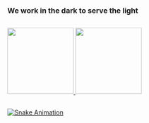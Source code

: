 ### We work in the dark to serve the light

##

<!--
**0xPurpl3john/0xPurpl3john** is a ✨ _special_ ✨ repository because its `README.md` (this file) appears on your GitHub profile.

Here are some ideas to get you started:

- 🔭 I’m currently working on ...
- 🌱 I’m currently learning ...
- 👯 I’m looking to collaborate on ...
- 🤔 I’m looking for help with ...
- 💬 Ask me about ...
- 📫 How to reach me: ...
- 😄 Pronouns: ...
- ⚡ Fun fact: ...
-->

<div>
  <a href="https://github.com/0xPurpl3john">
  <img height="150em" src="https://github-readme-stats.vercel.app/api?username=0xPurpl3john&show_icons=true&theme=dark&include_all_commits=true&count_private=true"/>
  <img height="150em" src="https://github-readme-stats.vercel.app/api/top-langs/?username=0xPurpl3john&layout=compact&langs_count=16&theme=dark"/>
</div>

##

![Snake Animation](https://github.com/0xPurpl3john/0xPurpl3john/blob/output/github-contribution-grid-snake.svg)
